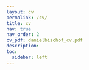 ```yaml
---
layout: cv
permalink: /cv/
title: cv
nav: true
nav_order: 2
cv_pdf: danielbischof_cv.pdf
description: 
toc: 
  sidebar: left
---
```

